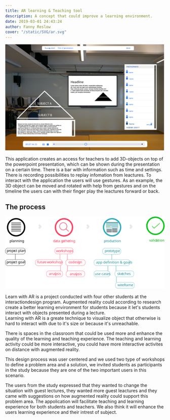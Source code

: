 ```yaml
---
title: AR learning & Teaching tool 
description: A concept that could improve a learning environment.
date: 2019-03-01 24:43:24
author: Fanny Reslow
cover: "/static/SVG/ar.svg"
---
```

 
![image of AR concept](/static/ArConcept.svg "image of AR Concept")

This application creates an access for teachers to add 3D-objects on top of the powerpoint presentation, which can be shown during the presentation on a certain time.  There is a bar with information such as time and settings. There is recording possibilities to replay infomation from leactures. To interact with the application the users will use gestures. As an example, the 3D object can be moved and rotated with help from gestures and on the timeline the users can with their finger play the leactures forward or back.

## The process ##

![image of workprocess](/static/process/ProcessAr.svg "image of workprocess")


Learn with AR is a project conducted with four other students at the interactiondesign program.
Augmented reality could according to research create a better learning environment 
for students because it let's students interact with objects presented during a lecture.  
Learning with AR is a greate technique to visualize object that otherwise is hard to 
interact with due to it's size or because it's unreachable.  

There is spaces in the classroom that could be used more and enhance the quality of the learning and teaching experience. The teaching and learning activity could be more interactive, you could have more interactive activites on distance with augmented reality. 

This design process was user centered and we used two type of workshops to define a problem area
and a solution, we invited students as participants in the study because they are one of the two important users in this scenario. 

The users from the study expressed that they wanted to change the situation with guest lectures, they wanted more guest leactures and they came with suggestions on how augmented reality could support this problem area. The appolication will facilitate teaching and learning experience for both students and teachers. We also think it will enhance the users learning experience and their intrest of subject. 





